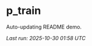 # p_train

Auto-updating README demo.

<!--START_SECTION:status-->
_Last run: 2025-10-30 01:58 UTC_
<!--END_SECTION:status-->








































































































































































































































































































































































































































































































































































































































































































































































































































































































































































































































































































































































































































































































































































































































































































































































